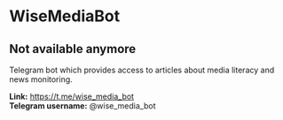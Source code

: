 # WiseMediaBot
## Not available anymore

Telegram bot which provides access to articles about media literacy and news monitoring.

__Link:__ https://t.me/wise_media_bot  
__Telegram username:__ @wise_media_bot

